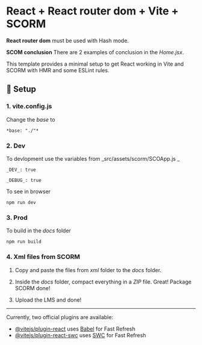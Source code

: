 # React + React router dom + Vite + SCORM

**React router dom** must be used with Hash mode.

**SCOM conclusion** There are 2 examples of conclusion in the _Home.jsx_.

This template provides a minimal setup to get React working in Vite and SCORM with HMR and some ESLint rules.

## 🚀 Setup

### 1. vite.config.js

Change the _base_ to

```
*base: "./"*
```

### 2. Dev

To devlopment use the variables from _src/assets/scorm/SCOApp.js _

```
_DEV_: true

_DEBUG_: true
```

To see in browser

```
npm run dev
```

### 3. Prod

To build in the _docs_ folder

```
npm run build
```

### 4. Xml files from SCORM

1. Copy and paste the files from _xml_ folder to the _docs_ folder.

2. Inside the _docs_ folder, compact everything in a _ZIP_ file. Great! Package SCORM done!

3. Upload the LMS and done!

---

Currently, two official plugins are available:

- [@vitejs/plugin-react](https://github.com/vitejs/vite-plugin-react/blob/main/packages/plugin-react/README.md) uses [Babel](https://babeljs.io/) for Fast Refresh
- [@vitejs/plugin-react-swc](https://github.com/vitejs/vite-plugin-react-swc) uses [SWC](https://swc.rs/) for Fast Refresh
